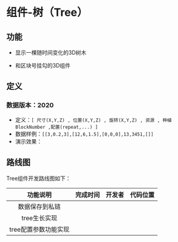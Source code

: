 # 组件-树（Tree）

## 功能
* 显示一棵随时间变化的3D树木

* 和区块号挂勾的3D组件

  


## 定义

### 数据版本：2020

* 定义：`[ 尺寸(X,Y,Z) , 位置(X,Y,Z) , 旋转(X,Y,Z) , 资源 , 种植BlockNumber ,配置(repeat,...) ]`
* 数据样例：`[[3,0.2,3],[12,6,1.5],[0,0,0],13,3451,[]]`
* 演示效果：



## 路线图

Tree组件开发路线图如下：

| 功能说明             | 完成时间 | 开发者 | 代码位置 |
| :------: | :------: | :----: | :------: |
| 数据保存到私链         |          |        |          |
| tree生长实现 |          |        |          |
| tree配置参数功能实现 |          |        |          |

